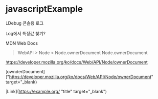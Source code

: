 # javascriptExample

LDebug 콘솔용 로그 

Log에서 특정값 찾기?


MDN Web Docs
 > WebAPI > Node > Node.ownerDocument
Node.ownerDocument

https://developer.mozilla.org/ko/docs/Web/API/Node/ownerDocument

[ownderDocument]("https://developer.mozilla.org/ko/docs/Web/API/Node/ownerDocument" target="_blank)

[Link](https://example.org/ "title" target="_blank")
